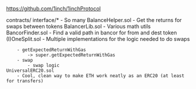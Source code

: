 https://github.com/1inch/1inchProtocol


contracts/
    interface/*
        - So many
    BalanceHelper.sol
        - Get the returns for swaps between tokens
    BalancerLib.sol
        - Various math utils
    BancorFinder.sol
        - Find a valid path in bancor for from and dest token
    (I)OneSplit.sol
        - Multiple implementations for the logic needed to do swaps

        - getExpectedReturnWithGas
            -> super.getExpectedReturnWithGas
        - swap
            - swap logic
    UniversalERC20.sol
        - Cool, clean way to make ETH work neatly as an ERC20 (at least for transfers)
  


